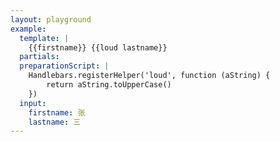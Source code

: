 ```yaml
---
layout: playground
example:
  template: |
    {{firstname}} {{loud lastname}}
  partials:
  preparationScript: |
    Handlebars.registerHelper('loud', function (aString) {
        return aString.toUpperCase()
    })
  input:
    firstname: 张
    lastname: 三
---
```


<!--
 This page acts as entry-page for shared examples. The main goal or having such a page is that its URL does not
 change in order to keep old shared URLs valid.
-->
